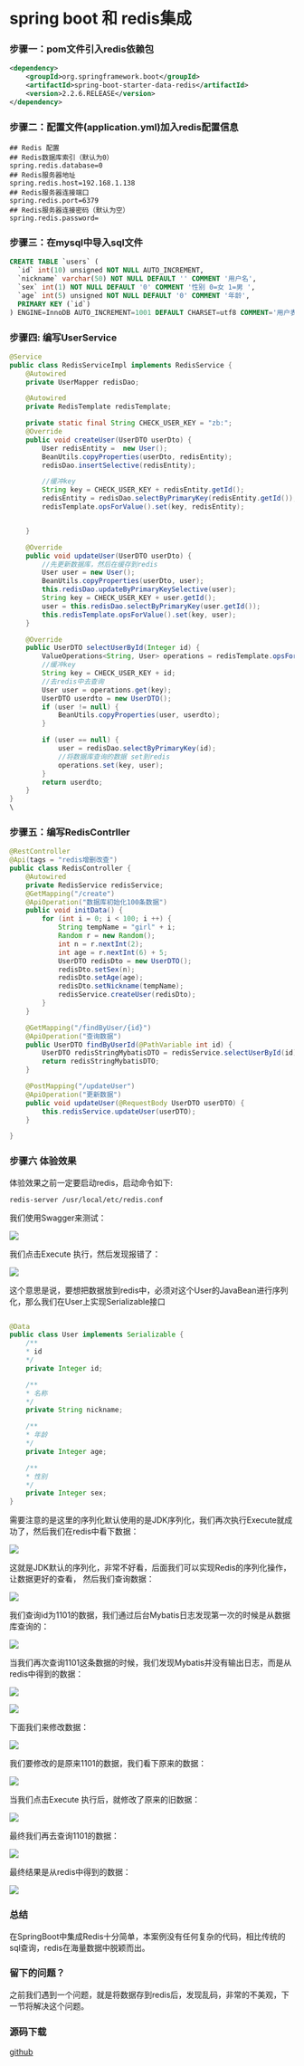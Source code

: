 # spring boot 和 redis集成

### 步骤一：pom文件引入redis依赖包
``` xml
<dependency>
    <groupId>org.springframework.boot</groupId>
    <artifactId>spring-boot-starter-data-redis</artifactId>
    <version>2.2.6.RELEASE</version>
</dependency>

```

### 步骤二：配置文件(application.yml)加入redis配置信息
```
## Redis 配置
## Redis数据库索引（默认为0）
spring.redis.database=0
## Redis服务器地址
spring.redis.host=192.168.1.138
## Redis服务器连接端口
spring.redis.port=6379
## Redis服务器连接密码（默认为空）
spring.redis.password=

```

### 步骤三：在mysql中导入sql文件

```sql
CREATE TABLE `users` (
  `id` int(10) unsigned NOT NULL AUTO_INCREMENT,
  `nickname` varchar(50) NOT NULL DEFAULT '' COMMENT '用户名',
  `sex` int(1) NOT NULL DEFAULT '0' COMMENT '性别 0=女 1=男 ',
  `age` int(5) unsigned NOT NULL DEFAULT '0' COMMENT '年龄',
  PRIMARY KEY (`id`)
) ENGINE=InnoDB AUTO_INCREMENT=1001 DEFAULT CHARSET=utf8 COMMENT='用户表';

```

### 步骤四: 编写UserService

```java
@Service
public class RedisServiceImpl implements RedisService {
    @Autowired
    private UserMapper redisDao;

    @Autowired
    private RedisTemplate redisTemplate;

    private static final String CHECK_USER_KEY = "zb:";
    @Override
    public void createUser(UserDTO userDto) {
        User redisEntity =  new User();
        BeanUtils.copyProperties(userDto, redisEntity);
        redisDao.insertSelective(redisEntity);

        //缓冲key
        String key = CHECK_USER_KEY + redisEntity.getId();
        redisEntity = redisDao.selectByPrimaryKey(redisEntity.getId());
        redisTemplate.opsForValue().set(key, redisEntity);


    }

    @Override
    public void updateUser(UserDTO userDto) {
        //先更新数据库，然后在缓存到redis
        User user = new User();
        BeanUtils.copyProperties(userDto, user);
        this.redisDao.updateByPrimaryKeySelective(user);
        String key = CHECK_USER_KEY + user.getId();
        user = this.redisDao.selectByPrimaryKey(user.getId());
        this.redisTemplate.opsForValue().set(key, user);
    }

    @Override
    public UserDTO selectUserById(Integer id) {
        ValueOperations<String, User> operations = redisTemplate.opsForValue();
        //缓冲key
        String key = CHECK_USER_KEY + id;
        //去redis中去查询
        User user = operations.get(key);
        UserDTO userdto = new UserDTO();
        if (user != null) {
            BeanUtils.copyProperties(user, userdto);
        }

        if (user == null) {
            user = redisDao.selectByPrimaryKey(id);
            //将数据库查询的数据 set到redis
            operations.set(key, user);
        }
        return userdto;
    }
}
\
```

### 步骤五：编写RedisContrller

```java
@RestController
@Api(tags = "redis增删改查")
public class RedisController {
    @Autowired
    private RedisService redisService;
    @GetMapping("/create")
    @ApiOperation("数据库初始化100条数据")
    public void initData() {
        for (int i = 0; i < 100; i ++) {
            String tempName = "girl" + i;
            Random r = new Random();
            int n = r.nextInt(2);
            int age = r.nextInt(6) + 5;
            UserDTO redisDto = new UserDTO();
            redisDto.setSex(n);
            redisDto.setAge(age);
            redisDto.setNickname(tempName);
            redisService.createUser(redisDto);
        }
    }

    @GetMapping("/findByUser/{id}")
    @ApiOperation("查询数据")
    public UserDTO findByUserId(@PathVariable int id) {
        UserDTO redisStringMybatisDTO = redisService.selectUserById(id);
        return redisStringMybatisDTO;
    }

    @PostMapping("/updateUser")
    @ApiOperation("更新数据")
    public void updateUser(@RequestBody UserDTO userDTO) {
        this.redisService.updateUser(userDTO);
    }

}

```
### 步骤六 体验效果
体验效果之前一定要启动redis，启动命令如下:
```
redis-server /usr/local/etc/redis.conf
```
我们使用Swagger来测试：

![](/redis-img/initdata.png)

我们点击Execute 执行，然后发现报错了：

![](/redis-img/error-insert.png)

这个意思是说，要想把数据放到redis中，必须对这个User的JavaBean进行序列化，那么我们在User上实现Serializable接口

```java

@Data
public class User implements Serializable {
    /**
    * id
    */
    private Integer id;

    /**
    * 名称
    */
    private String nickname;

    /**
    * 年龄
    */
    private Integer age;

    /**
    * 性别
    */
    private Integer sex;
}

```

需要注意的是这里的序列化默认使用的是JDK序列化，我们再次执行Execute就成功了，然后我们在redis中看下数据：

![](/redis-img/show-redis.png)

这就是JDK默认的序列化，非常不好看，后面我们可以实现Redis的序列化操作，让数据更好的查看，
然后我们查询数据：

![](/redis-img/findById.png)

我们查询id为1101的数据，我们通过后台Mybatis日志发现第一次的时候是从数据库查询的：

![](/redis-img/log_find.png)

当我们再次查询1101这条数据的时候，我们发现Mybatis并没有输出日志，而是从redis中得到的数据：

![](/redis-img/log_find2.png)


![](/redis-img/find_result.png)

下面我们来修改数据：

![](/redis-img/updateRedis.png)

我们要修改的是原来1101的数据，我们看下原来的数据：

![](/redis-img/oldFind.png)

当我们点击Execute 执行后，就修改了原来的旧数据：

![](/redis-img/newFind.png)

最终我们再去查询1101的数据：

![](/redis-img/findById.png)

最终结果是从redis中得到的数据：

![](/redis-img/findRedis.png)

### 总结
在SpringBoot中集成Redis十分简单，本案例没有任何复杂的代码，相比传统的sql查询，redis在海量数据中脱颖而出。

### 留下的问题？
之前我们遇到一个问题，就是将数据存到redis后，发现乱码，非常的不美观，下一节将解决这个问题。

### 源码下载
<a href="https://github.com/zhoubiao188/redis/tree/master/redis-string-mybatis">github</a>









